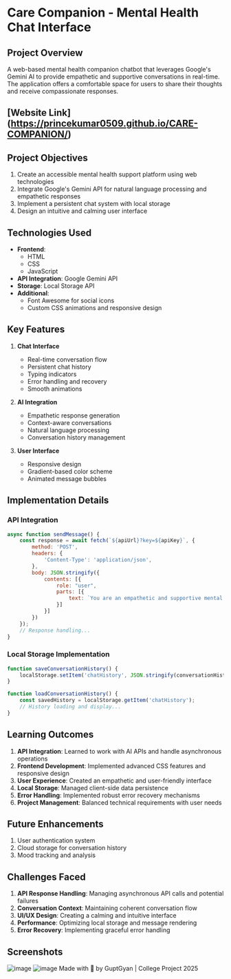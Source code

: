 # Care Companion - Mental Health Chat Interface

## Project Overview
A web-based mental health companion chatbot that leverages Google's Gemini AI to provide empathetic and supportive conversations in real-time. The application offers a comfortable space for users to share their thoughts and receive compassionate responses.

## [Website Link] (https://princekumar0509.github.io/CARE-COMPANION/)

## Project Objectives
1. Create an accessible mental health support platform using web technologies
2. Integrate Google's Gemini API for natural language processing and empathetic responses
3. Implement a persistent chat system with local storage
4. Design an intuitive and calming user interface

## Technologies Used
- **Frontend**: 
  - HTML
  - CSS
  - JavaScript
- **API Integration**: Google Gemini API
- **Storage**: Local Storage API
- **Additional**: 
  - Font Awesome for social icons
  - Custom CSS animations and responsive design

## Key Features
1. **Chat Interface**
   - Real-time conversation flow
   - Persistent chat history
   - Typing indicators
   - Error handling and recovery
   - Smooth animations

2. **AI Integration**
   - Empathetic response generation
   - Context-aware conversations
   - Natural language processing
   - Conversation history management

3. **User Interface**
   - Responsive design
   - Gradient-based color scheme
   - Animated message bubbles

## Implementation Details
### API Integration
```javascript
async function sendMessage() {
    const response = await fetch(`${apiUrl}?key=${apiKey}`, {
        method: 'POST',
        headers: {
            'Content-Type': 'application/json',
        },
        body: JSON.stringify({
            contents: [{
                role: "user",
                parts: [{
                    text: `You are an empathetic and supportive mental health companion...`
                }]
            }]
        })
    });
    // Response handling...
}
```

### Local Storage Implementation
```javascript
function saveConversationHistory() {
    localStorage.setItem('chatHistory', JSON.stringify(conversationHistory));
}

function loadConversationHistory() {
    const savedHistory = localStorage.getItem('chatHistory');
    // History loading and display...
}
```

## Learning Outcomes
1. **API Integration**: Learned to work with AI APIs and handle asynchronous operations
2. **Frontend Development**: Implemented advanced CSS features and responsive design
3. **User Experience**: Created an empathetic and user-friendly interface
4. **Local Storage**: Managed client-side data persistence
5. **Error Handling**: Implemented robust error recovery mechanisms
6. **Project Management**: Balanced technical requirements with user needs

## Future Enhancements
1. User authentication system
2. Cloud storage for conversation history
3. Mood tracking and analysis

## Challenges Faced
1. **API Response Handling**: Managing asynchronous API calls and potential failures
2. **Conversation Context**: Maintaining coherent conversation flow
3. **UI/UX Design**: Creating a calming and intuitive interface
4. **Performance**: Optimizing local storage and message rendering
5. **Error Recovery**: Implementing graceful error handling

## Screenshots
![image](https://github.com/user-attachments/assets/080214b1-cd5f-4137-accb-eb793b64e8a0)
![image](https://github.com/user-attachments/assets/0700ed30-5dc0-436d-a5e4-d854776c0c8a)
Made with 💖 by GuptGyan | College Project 2025

